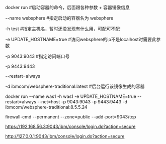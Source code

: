 docker run                 #启动容器的命令，后面跟各种参数 + 容器镜像信息

--name websphere           #指定启动的容器名为 websphere

-h test                    #指定主机名，暂时还没发现有什么用，可配可不配

-e UPDATE_HOSTNAME=true    #访问websphere的ip不是localhost时需要此参数

-p 9043:9043               #指定访问端口号

-p 9443:9443 

--restart=always 

-d ibmcom/websphere-traditional:latest  #后台运行该镜像生成的容器









docker run --name was1 -h was1 -e UPDATE_HOSTNAME=true --restart=always --net=host -p 9043:9043 -p 9443:9443 -d ibmcom/websphere-traditional:8.5.5.24 



firewall-cmd --permanent --zone=public --add-port=9043/tcp



https://192.168.56.3:9043/ibm/console/login.do?action=secure



http://127.0.0.1:9043/ibm/console/login.do?action=secure